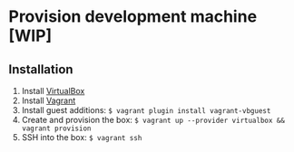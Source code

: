 # Provision development machine [WIP]

## Installation

1. Install [VirtualBox](https://www.virtualbox.org/)
1. Install [Vagrant](https://www.vagrantup.com/)
1. Install guest additions: `$ vagrant plugin install vagrant-vbguest`
1. Create and provision the box: `$ vagrant up --provider virtualbox && vagrant provision`
1. SSH into the box: `$ vagrant ssh`
